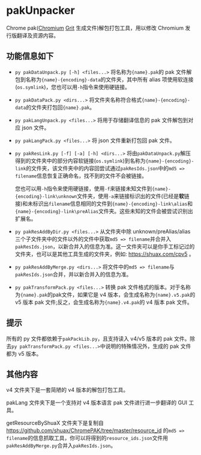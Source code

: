 # pakUnpacker

Chrome pak([Chromium](https://chromium.googlesource.com/) [Grit](https://chromium.googlesource.com/chromium/src/tools/grit/) 生成文件)解包打包工具，用以修改 Chromium 发行版翻译及资源内容。

## 功能信息如下

- `py pakDataUnpack.py [-h] <files...>` 将名称为`{name}.pak`的 pak 文件解包到名称为`{name}-{encoding}-data`的文件夹，其中所有 alias 项使用软连接(`os.symlink`)，您也可以用`-h`指令来使用硬链接。
- `py pakDataPack.py <dirs...>` 将文件夹名称符合格式`{name}-{encoding}-data`的文件夹打包回`{name}.pak`。
- `py pakLangUnpack.py <files...>` 将用于存储翻译信息的 pak 文件解包到对应 json 文件。
- `py pakLangPack.py <files...>` 将 json 文件重新打包回 pak 文件。
- `py pakResLink.py [-f] [-a] [-h] <dirs...>` 将由`pakDataUnpack.py`解压得到的文件夹中的部分内容软链接(`os.symlink`)到名称为`{name}-{encoding}-link`的文件夹，该文件夹中的内容回尝试通过`pakResIds.json`中的`md5 => filename`信息恢复正确命名，找不到的文件不会被链接。
    
    您也可以用`-h`指令来使用硬链接，使用`-f`来链接未知文件到`{name}-{encoding}-link\unknown`文件夹，使用`-a`来链接标识出的文件(已经是**软**链接)和未标识出`filename`信息相同的文件到`{name}-{encoding}-link\alias`和`{name}-{encoding}-link\preAlias`文件夹。这些未知的文件会被尝试识别出扩展名。
- `py pakResAddByDir.py <files...>` 从文件夹中除 unknown/preAlias/alias 三个子文件夹中的文件以外的文件中获取`md5 => filename`并合并入`pakResIds.json`，以新合并入的信息为准。这一文件夹可以是你手工标记过的文件夹，也可以是其他工具生成的文件夹，例如: <https://shuax.com/cpv5> 。
- `py pakResAddByMerge.py <dirs...>` 将文件中的`md5 => filename`与`pakResIds.json`合并，并以新合并入的信息为准。
- `py pakTransformPack.py <files...>` 转换 pak 文件格式的版本。对于名称为`{name}.pak`的pak文件，如果它是 v4 版本，会生成名称为`{name}.v5.pak`的 v5 版本 pak 文件;反之，会生成名称为`{name}.v4.pak`的 v4 版本 pak 文件。

## 提示

所有的 py 文件都依赖于`pakPackLib.py`，且支持读入 v4/v5 版本的 pak 文件。除去`py pakTransformPack.py <files...>`中说明的特殊情况外，生成的 pak 文件都为 v5 版本。

## 其他内容

v4 文件夹下是一套简陋的 v4 版本的解包打包工具。

pakLang 文件夹下是一个支持对 v4 版本语言 pak 文件进行进一步翻译的 GUI 工具。

getResourceByShuaX 文件夹下是复制自 <https://github.com/shuax/ChromePAK/tree/master/resource_id> 的`md5 => filename`的信息抓取工具，你可以将得到的`resource_ids.json`文件用`pakResAddByMerge.py`合并入`pakResIds.json`。

